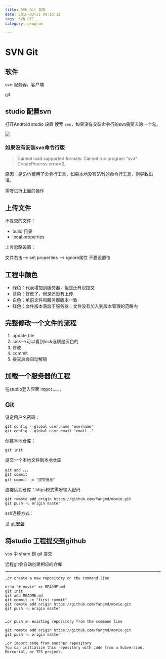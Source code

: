 ```yaml
---
title: SVN Git 基本
date: 2016-03-31 09:13:12
tags: SVN GIT
category: program

---
```



# SVN Git

## 软件

svn 服务器，客户端

git


## studio 配置svn

打开Android studio 设置 搜索 `svn`，如果没有安装命令行的svn需要去除一个勾。

<!--more-->

![](http://i.imgur.com/Mf9pWBm.png)

### 如果没有安装svn命令行版
>Cannot load supported formats: Cannot run program "svn": CreateProcess error=2,

原因：是SVN使用了命令行工具，如果本地没有SVN的命令行工具，则导致出错。

需呀进行上面的操作


## 上传文件

不提交的文件：

- build 目录
- local.properties

上传忽略设置：

文件右击--> set properties --> ignore属性 不要设置值

## 工程中颜色
- 绿色：代表增加到服务器，但是还有没提交
- 蓝色：修改了，但是还没有上传
- 白色：单前文件和服务器版本一致
- 红色：文件版本落后于服务器；文件没有加入到版本管理的范畴内


## 完整修改一个文件的流程

1. update file
2. lock-->可以看到lock选项是灰色的
3. 修改
4. commit
5. 提交后会自动解锁

## 加载一个服务器的工程

在studio登入界面 impot 。。。。


## Git


设定用户名密码：

	git config --global user.name "username"
	git config --global user.email "email.."

创建本地仓库：

	git init
	
提交一个本地文件到本地仓库

	git add 。。。
	git commit  
	git commit -m "提交信息"

连接远程仓库：https模式需呀输入密码

	git remote add origin https://github.com/fangmd/movie.git
	git push -u origin master

ssh连接方式：

见 [git安装](http://fangmd.github.io/2016/03/28/program/git%E5%AE%89%E8%A3%85/)


## 将studio 工程提交到github


vcs 中 share 到 git 提交 

远程git会自动创建相应的仓库


---

	…or create a new repository on the command line
	
	echo "# movie" >> README.md
	git init
	git add README.md
	git commit -m "first commit"
	git remote add origin https://github.com/fangmd/movie.git
	git push -u origin master


	…or push an existing repository from the command line
	
	git remote add origin https://github.com/fangmd/movie.git
	git push -u origin master

	…or import code from another repository
	You can initialize this repository with code from a Subversion, Mercurial, or TFS project.